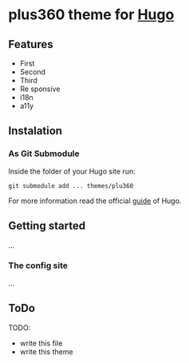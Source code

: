# plus360 theme for [Hugo](https://gohugo.io)

## Features

- First
- Second
- Third
- Re    sponsive
- i18n
- a11y

## Instalation

### As Git Submodule

Inside the folder of your Hugo site run:

```ch
git submodule add ... themes/plu360
```

For more information read the official [guide](//gohugo.io/overview/installing/) of Hugo.

## Getting started

...

### The config site

...

## ToDo

TODO:

- write this file
- write this theme
